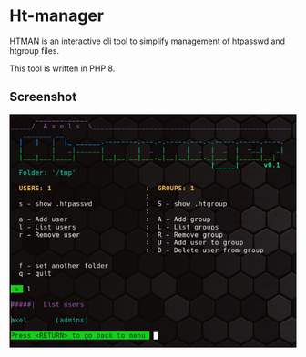 # Ht-manager

HTMAN is an interactive cli tool to simplify management of htpasswd and htgroup files.

This tool is written in PHP 8.

## Screenshot

![Screenshot](screenshot-01.png)